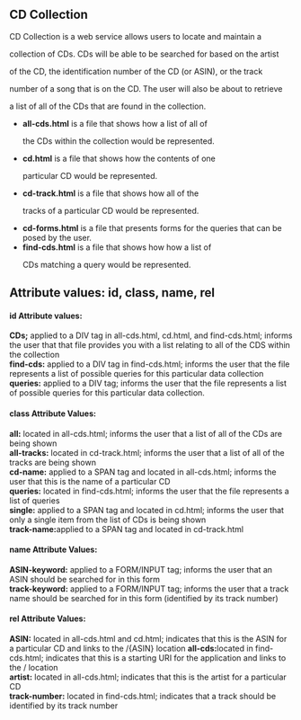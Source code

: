 <html xmlns="http://www.w3.org/1999/xhtml">
<head>
<title>ReadMe File for final Project</title>
</head>
<body>
<!-- README FILE FOR FINAL PROJECT --> 
<h2>CD Collection</h2>
<p>CD Collection is a web service allows users to locate and maintain a 

collection of CDs. CDs will be able to be searched for based on the artist 

of the CD, the identification number of the CD (or ASIN), or the track 

number of a song that is on the CD. The user will also be about to retrieve 

a list of all of the CDs that are found in the collection. </p>

<ul>
<li><strong>all-cds.html</strong> is a file that shows how a list of all of 

the CDs within the collection would be represented.</li>

<li><strong>cd.html</strong> is a file that shows how the contents of one 

particular CD would be represented.</li> 

<li><strong>cd-track.html</strong> is a file that shows how all of the 

tracks of a particular CD would be represented.</li> 

<li><strong>cd-forms.html</strong> is a file that presents forms for the queries that can be posed by the user.</li>

<li><strong>find-cds.html</strong> is a file that shows how how a list of 

CDs matching a query would be represented.</li> 
</ul> 

<h2>Attribute values: id, class, name, rel</h2> 
<h4>id Attribute values:</h4>
<strong>CDs;</strong> applied to a DIV tag in all-cds.html, cd.html, and find-cds.html; informs the user that that  file provides you with a list 
relating to all of the CDS within the collection<br />
<strong>find-cds:</strong> applied to a DIV tag in find-cds.html; informs the user that the file represents a list of possible queries for this 
particular data collection<br /> 
<strong>queries:</strong> applied to a DIV tag; informs the user that the file represents a list of possible queries for this particular data 
collection.<br />

<h4>class Attribute Values:</h4>
<strong>all:</strong> located in all-cds.html; informs the user that a list of all of the CDs are being shown<br />
<strong>all-tracks:</strong> located in cd-track.html; informs the user that a list of all of the tracks are being shown<br />
<strong>cd-name:</strong> applied to a SPAN tag and located in all-cds.html; informs the user that this is the name of a particular CD<br />
<strong>queries:</strong> located in find-cds.html; informs the user that the file represents a list of queries<br />
<strong>single:</strong> applied to a SPAN tag and located in cd.html; informs the user that only a single item from the list of CDs is being 
shown<br />
<strong>track-name:</strong>applied to a SPAN tag and located in cd-track.html<br />

<h4>name Attribute Values:</h4>
<strong>ASIN-keyword:</strong> applied to a FORM/INPUT tag; informs the user that an ASIN should be searched for in this form<br />
<strong>track-keyword:</strong> applied to a FORM/INPUT tag; informs the user that a track name should be searched for in this form (identified by 
its track number)<br /> 

<h4>rel Attribute Values:</h4> 
<strong>ASIN:</strong> located in all-cds.html and cd.html; indicates that this is the ASIN for a particular CD and links to the /{ASIN} location</strong> 
<strong>all-cds:</strong>located in find-cds.html; indicates that this is a starting URI for the application and links to the / location<br />
<strong>artist:</strong> located in all-cds.html; indicates that this is the artist for a particular CD<br />
<strong>track-number:</strong> located in find-cds.html; indicates that a track should be identified by its track number<br /> 
</div>
</body>
</html> 
